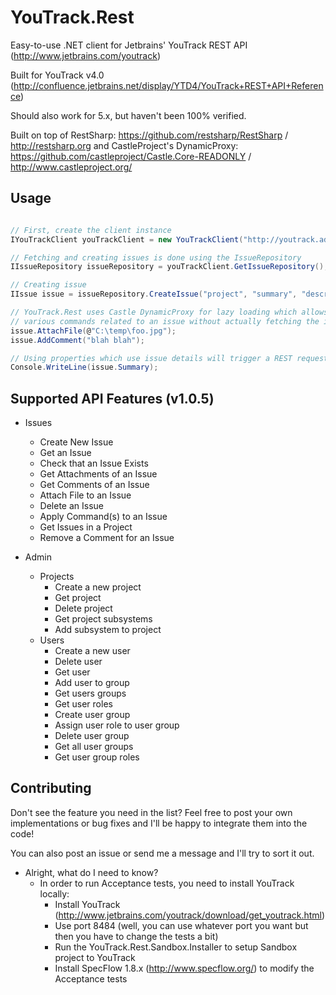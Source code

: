 # YouTrack.Rest

Easy-to-use .NET client for Jetbrains' YouTrack REST API (http://www.jetbrains.com/youtrack)

Built for YouTrack v4.0 (http://confluence.jetbrains.net/display/YTD4/YouTrack+REST+API+Reference)

Should also work for 5.x, but haven't been 100% verified.

Built on top of RestSharp: https://github.com/restsharp/RestSharp / http://restsharp.org
and CastleProject's DynamicProxy: https://github.com/castleproject/Castle.Core-READONLY / http://www.castleproject.org/

## Usage

```csharp

// First, create the client instance
IYouTrackClient youTrackClient = new YouTrackClient("http://youtrack.address.com", "login", "password");

// Fetching and creating issues is done using the IssueRepository
IIssueRepository issueRepository = youTrackClient.GetIssueRepository();

// Creating issue
IIssue issue = issueRepository.CreateIssue("project", "summary", "description");

// YouTrack.Rest uses Castle DynamicProxy for lazy loading which allows you to execute 
// various commands related to an issue without actually fetching the issue from YouTrack.
issue.AttachFile(@"C:\temp\foo.jpg");
issue.AddComment("blah blah");

// Using properties which use issue details will trigger a REST request:
Console.WriteLine(issue.Summary);

```

## Supported API Features (v1.0.5)

* Issues
	* Create New Issue
	* Get an Issue
	* Check that an Issue Exists
	* Get Attachments of an Issue
	* Get Comments of an Issue
	* Attach File to an Issue
	* Delete an Issue
	* Apply Command(s) to an Issue
	* Get Issues in a Project
	* Remove a Comment for an Issue
	
* Admin
	* Projects
		* Create a new project
		* Get project
		* Delete project
		* Get project subsystems
		* Add subsystem to project
	* Users
		* Create a new user
		* Delete user
		* Get user
		* Add user to group
		* Get users groups
		* Get user roles
		* Create user group
		* Assign user role to user group
		* Delete user group
		* Get all user groups
		* Get user group roles
	
## Contributing

Don't see the feature you need in the list? Feel free to post your own implementations or bug fixes and I'll be happy to integrate them into the code!

You can also post an issue or send me a message and I'll try to sort it out.

* Alright, what do I need to know?
	* In order to run Acceptance tests, you need to install YouTrack locally:
		* Install YouTrack (http://www.jetbrains.com/youtrack/download/get_youtrack.html)
		* Use port 8484 (well, you can use whatever port you want but then you have to change the tests a bit)
		* Run the YouTrack.Rest.Sandbox.Installer to setup Sandbox project to YouTrack
		* Install SpecFlow 1.8.x (http://www.specflow.org/) to modify the Acceptance tests

